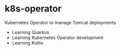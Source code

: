 # k8s-operator
Kubernetes Operator to manage Tomcat deployments

* Learning Quarkus
* Learning Kubernetes Operator development
* Learning Kotlin
